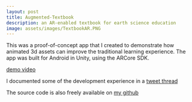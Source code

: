```yaml
---
layout: post
title: Augmented-Textbook
description: an AR-enabled textbook for earth science education
image: assets/images/TextbookAR.PNG
---
```


This was a proof-of-concept app that I created to demonstrate how animated 3d assets can improve the traditional learning experience. 
The app was built for Android in Unity, using the ARCore SDK.

[demo video](https://www.youtube.com/watch?v=1LUwxdrjdEE&feature=youtu.be)

I documented some of the development experience in a [tweet thread](https://twitter.com/KPChadwick/status/1150443176492072960?s=20)

The source code is also freely available on [my github](https://github.com/kpchad/TextbookAR)
